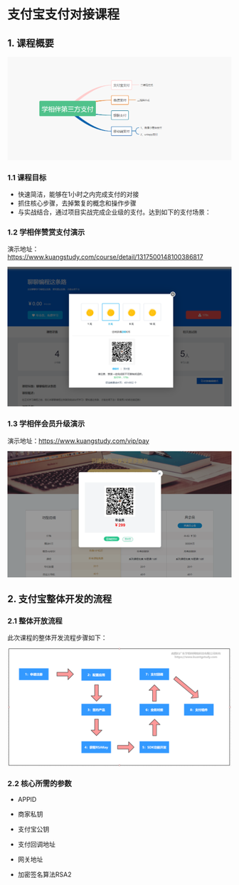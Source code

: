 # 支付宝支付对接课程



## 1. 课程概要

<img src="images/531.png" alt="531" style="zoom:67%;" />

### 1.1 课程目标

- 快速简洁，能够在1小时之内完成支付的对接
- 抓住核心步骤，去掉繁复的概念和操作步骤
- 与实战结合，通过项目实战完成企业级的支付。达到如下的支付场景：

### 1.2 学相伴赞赏支付演示

演示地址：https://www.kuangstudy.com/course/detail/1317500148100386817

<img src="images/532.png" alt="532" style="zoom:80%;" />

### 1.3 学相伴会员升级演示

演示地址：https://www.kuangstudy.com/vip/pay

<img src="images/533.png" alt="533" style="zoom:80%;" />



## 2. 支付宝整体开发的流程

### 2.1 整体开放流程

此次课程的整体开发流程步骤如下：

<img src="images/534.png" alt="534" style="zoom:80%;" />

### 2.2 核心所需的参数

- APPID

- 商家私钥

- 支付宝公钥

- 支付回调地址

- 网关地址

- 加密签名算法RSA2

  

